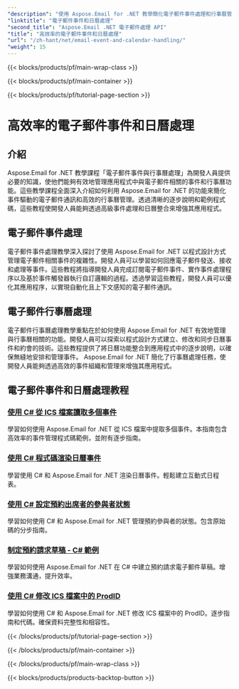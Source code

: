 ```yaml
---
"description": "使用 Aspose.Email for .NET 教學簡化電子郵件事件處理和行事曆管理。學習如何自動化電子郵件事件並無縫整合日曆功能。"
"linktitle": "電子郵件事件和日曆處理"
"second_title": "Aspose.Email .NET 電子郵件處理 API"
"title": "高效率的電子郵件事件和日曆處理"
"url": "/zh-hant/net/email-event-and-calendar-handling/"
"weight": 15
---
```


{{< blocks/products/pf/main-wrap-class >}}

{{< blocks/products/pf/main-container >}}

{{< blocks/products/pf/tutorial-page-section >}}

# 高效率的電子郵件事件和日曆處理


## 介紹

Aspose.Email for .NET 教學課程「電子郵件事件與行事曆處理」為開發人員提供必要的知識，使他們能夠有效地管理應用程式中與電子郵件相關的事件和行事曆功能。這些教學課程全面深入介紹如何利用 Aspose.Email for .NET 的功能來簡化事件驅動的電子郵件通訊和高效的行事曆管理。透過清晰的逐步說明和範例程式碼，這些教程使開發人員能夠透過高級事件處理和日曆整合來增強其應用程式。

## 電子郵件事件處理

電子郵件事件處理教學深入探討了使用 Aspose.Email for .NET 以程式設計方式管理電子郵件相關事件的複雜性。開發人員可以學習如何回應電子郵件發送、接收和處理等事件。這些教程將指導開發人員完成訂閱電子郵件事件、實作事件處理程序以及基於事件觸發器執行自訂邏輯的過程。透過學習這些教程，開發人員可以優化其應用程序，以實現自動化且上下文感知的電子郵件通訊。

## 電子郵件行事曆處理

電子郵件行事曆處理教學重點在於如何使用 Aspose.Email for .NET 有效地管理與行事曆相關的功能。開發人員可以探索以程式設計方式建立、修改和同步日曆事件和約會的技術。這些教程提供了將日曆功能整合到應用程式中的逐步說明，以確保無縫地安排和管理事件。 Aspose.Email for .NET 簡化了行事曆處理任務，使開發人員能夠透過高效的事件組織和管理來增強其應用程式。

## 電子郵件事件和日曆處理教程

### [使用 C# 從 ICS 檔案讀取多個事件](./reading-multiple-events-from-ics-files-with-csharp/)
學習如何使用 Aspose.Email for .NET 從 ICS 檔案中提取多個事件。本指南包含高效率的事件管理程式碼範例，並附有逐步指南。
### [使用 C# 程式碼渲染日曆事件](./rendering-calendar-events-using-csharp-code/)
學習使用 C# 和 Aspose.Email for .NET 渲染日曆事件。輕鬆建立互動式日程表。
### [使用 C# 設定預約出席者的參與者狀態](./setting-participant-status-for-appointment-attendees-with-csharp/)
學習如何使用 C# 和 Aspose.Email for .NET 管理預約參與者的狀態。包含原始碼的分步指南。
### [制定預約請求草稿 - C# 範例](./crafting-a-draft-appointment-request-csharp-example/)
學習如何使用 Aspose.Email for .NET 在 C# 中建立預約請求電子郵件草稿。增強業務溝通，提升效率。
### [使用 C# 修改 ICS 檔案中的 ProdID](./altering-prodid-in-ics-files-with-csharp/)
學習如何使用 C# 和 Aspose.Email for .NET 修改 ICS 檔案中的 ProdID。逐步指南和代碼。確保資料完整性和相容性。 

{{< /blocks/products/pf/tutorial-page-section >}}

{{< /blocks/products/pf/main-container >}}

{{< /blocks/products/pf/main-wrap-class >}}

{{< blocks/products/products-backtop-button >}}